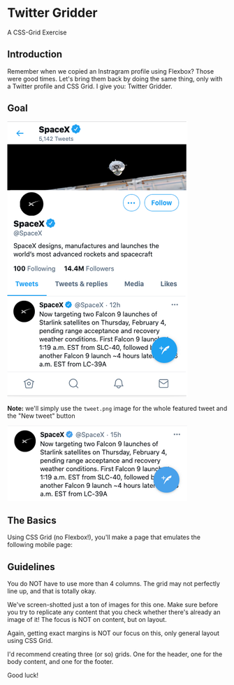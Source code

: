 # Twitter Gridder

A CSS-Grid Exercise

## Introduction

Remember when we copied an Instragram profile using Flexbox? Those were good times. Let's bring them back by doing the same thing, only with a Twitter profile and CSS Grid. I give you: Twitter Gridder.

## Goal

<img src="assets/goal.png"/>

**Note:** we'll simply use the `tweet.png` image for the whole featured tweet and the "New tweet" button

<img src="assets/tweet.png"/>

## The Basics

Using CSS Grid (no Flexbox!), you'll make a page that emulates the following mobile page:

## Guidelines

You do NOT have to use more than 4 columns. The grid may not perfectly line up, and that is totally okay. 

We've screen-shotted just a ton of images for this one. Make sure before you try to replicate any content that you check whether there's already an image of it! The focus is NOT on content, but on layout.

Again, getting exact margins is NOT our focus on this, only general layout using CSS Grid.

I'd recommend creating three (or so) grids. One for the header, one for the body content, and one for the footer.

Good luck!
